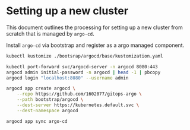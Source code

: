 # Setting up a new cluster

This document outlines the processing for setting up a new cluster from scratch
that is managed by `argo-cd`.

Install `argo-cd` via bootstrap and register as a argo managed component.
```bash
kubectl kustomize ./bootsrap/argocd/base/kustomization.yaml

kubectl port-forward svc/argocd-server -n argocd 8080:443 
argocd admin initial-password -n argocd | head -1 | pbcopy
argocd login "localhost:8080" --username admin

argocd app create argocd \
    --repo https://github.com/1602077/gitops-argo \
    --path bootstrap/argocd \
    --dest-server https://kubernetes.default.svc \
    --dest-namespace argocd

argocd app sync argo-cd
```
